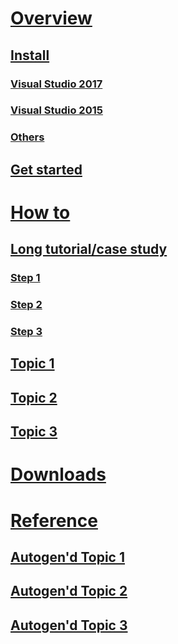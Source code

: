 # [Overview](index.md)
## [Install](#)
### [Visual Studio 2017](#)
### [Visual Studio 2015](#)
### [Others](#)
## [Get started](#)

# [How to](#)
## [Long tutorial/case study](#)
### [Step 1](#)
### [Step 2](#)
### [Step 3](#)
## [Topic 1](#)
## [Topic 2](#)
## [Topic 3](#)

# [Downloads](#)

# [Reference](#)
## [Autogen'd Topic 1](#)
## [Autogen'd Topic 2](#)
## [Autogen'd Topic 3](#)
